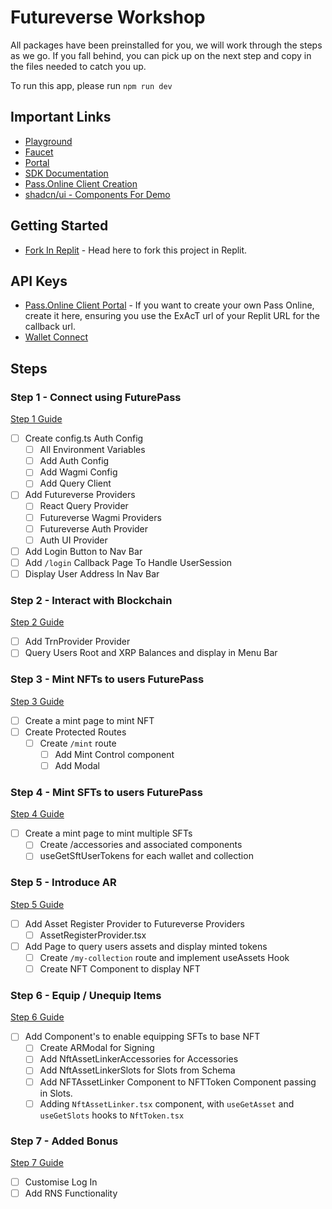 # Futureverse Workshop

All packages have been preinstalled for you, we will work through the steps as we go. If you fall behind, you can pick up on the next step and copy in the files needed to catch you up.

To run this app, please run `npm run dev`

## Important Links

- [Playground](https://playground.therootnetwork.com/)
- [Faucet](https://faucet.rootnet.cloud/)
- [Portal](https://portal.rootnet.live/)
- [SDK Documentation](https://docs.futureverse.com/dev/)
- [Pass.Online Client Creation](https://login.passonline.cloud/manageclients)
- [shadcn/ui - Components For Demo](https://ui.shadcn.com/docs)

## Getting Started

- [Fork In Replit](https://replit.com/@qtrichierich/fv-workshop-vite?v=1) - Head here to fork this project in Replit.

## API Keys

- [Pass.Online Client Portal](https://login.passonline.cloud/manageclients) - If you want to create your own Pass Online, create it here, ensuring you use the ExAcT url of your Replit URL for the callback url.
- [Wallet Connect](https://cloud.reown.com/sign-in)

## Steps

### Step 1 - Connect using FuturePass

[Step 1 Guide](docs/step-1.md)

- [ ] Create config.ts Auth Config
  - [ ] All Environment Variables
  - [ ] Add Auth Config
  - [ ] Add Wagmi Config
  - [ ] Add Query Client
- [ ] Add Futureverse Providers
  - [ ] React Query Provider
  - [ ] Futureverse Wagmi Providers
  - [ ] Futureverse Auth Provider
  - [ ] Auth UI Provider
- [ ] Add Login Button to Nav Bar
- [ ] Add `/login` Callback Page To Handle UserSession
- [ ] Display User Address In Nav Bar

### Step 2 - Interact with Blockchain

[Step 2 Guide](docs/step-2.md)

- [ ] Add TrnProvider Provider
- [ ] Query Users Root and XRP Balances and display in Menu Bar

### Step 3 - Mint NFTs to users FuturePass

[Step 3 Guide](docs/step-3.md)

- [ ] Create a mint page to mint NFT
- [ ] Create Protected Routes
  - [ ] Create `/mint` route
    - [ ] Add Mint Control component
    - [ ] Add Modal

### Step 4 - Mint SFTs to users FuturePass

[Step 4 Guide](docs/step-4.md)

- [ ] Create a mint page to mint multiple SFTs
  - [ ] Create /accessories and associated components
  - [ ] useGetSftUserTokens for each wallet and collection

### Step 5 - Introduce AR

[Step 5 Guide](docs/step-5.md)

- [ ] Add Asset Register Provider to Futureverse Providers
  - [ ] AssetRegisterProvider.tsx
- [ ] Add Page to query users assets and display minted tokens
  - [ ] Create `/my-collection` route and implement useAssets Hook
  - [ ] Create NFT Component to display NFT

### Step 6 - Equip / Unequip Items

[Step 6 Guide](docs/step-6.md)

- [ ] Add Component's to enable equipping SFTs to base NFT
  - [ ] Create ARModal for Signing
  - [ ] Add NftAssetLinkerAccessories for Accessories
  - [ ] Add NftAssetLinkerSlots for Slots from Schema
  - [ ] Add NFTAssetLinker Component to NFTToken Component passing in Slots.
  - [ ] Adding `NftAssetLinker.tsx` component, with `useGetAsset` and `useGetSlots` hooks to `NftToken.tsx`

### Step 7 - Added Bonus

[Step 7 Guide](docs/step-7.md)

- [ ] Customise Log In
- [ ] Add RNS Functionality
